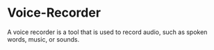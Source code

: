 # Voice-Recorder
A voice recorder is a tool that is used to record audio, such as spoken words, music, or sounds.
